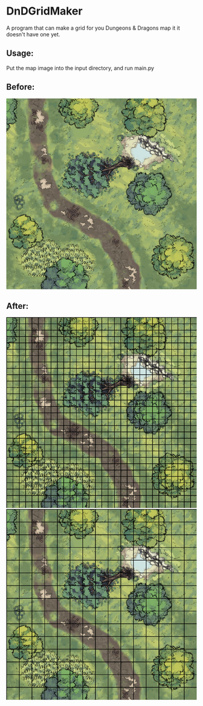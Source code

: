 # DnDGridMaker

A program that can make a grid for you Dungeons & Dragons map it it doesn't have one yet.

## Usage:
Put the map image into the input directory, and run main.py

## Before:
![Dnd map image without a grid](/readmeImages/before.png?raw=true)
## After:
![Dnd map image with a grid](/readmeImages/after.png?raw=true)
![Dnd map image with a grid](/readmeImages/after2.png?raw=true)
